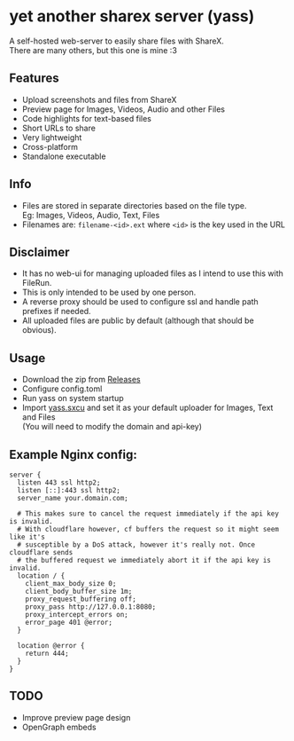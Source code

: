 # yet another sharex server (yass)

A self-hosted web-server to easily share files with ShareX.  
There are many others, but this one is mine :3

## Features

- Upload screenshots and files from ShareX
- Preview page for Images, Videos, Audio and other Files
- Code highlights for text-based files
- Short URLs to share
- Very lightweight
- Cross-platform
- Standalone executable

## Info

- Files are stored in separate directories based on the file type.  
  Eg: Images, Videos, Audio, Text, Files
- Filenames are: `filename-<id>.ext` where `<id>` is the key used in the URL

## Disclaimer

- It has no web-ui for managing uploaded files as I intend to use this with FileRun.
- This is only intended to be used by one person.
- A reverse proxy should be used to configure ssl and handle path prefixes if needed.
- All uploaded files are public by default (although that should be obvious).

## Usage

- Download the zip from [Releases](https://github.com/keifufu/yass/releases)
- Configure config.toml
- Run yass on system startup
- Import [yass.sxcu](https://raw.githubusercontent.com/keifufu/yass/main/yass.sxcu) and set it as your default uploader for Images, Text and Files  
  (You will need to modify the domain and api-key)

## Example Nginx config:

```nginxconf
server {
  listen 443 ssl http2;
  listen [::]:443 ssl http2;
  server_name your.domain.com;

  # This makes sure to cancel the request immediately if the api key is invalid.
  # With cloudflare however, cf buffers the request so it might seem like it's
  # susceptible by a DoS attack, however it's really not. Once cloudflare sends
  # the buffered request we immediately abort it if the api key is invalid.
  location / {
    client_max_body_size 0;
    client_body_buffer_size 1m;
    proxy_request_buffering off;
    proxy_pass http://127.0.0.1:8080;
    proxy_intercept_errors on;
    error_page 401 @error;
  }

  location @error {
    return 444;
  }
}
```

## TODO

- Improve preview page design
- OpenGraph embeds

